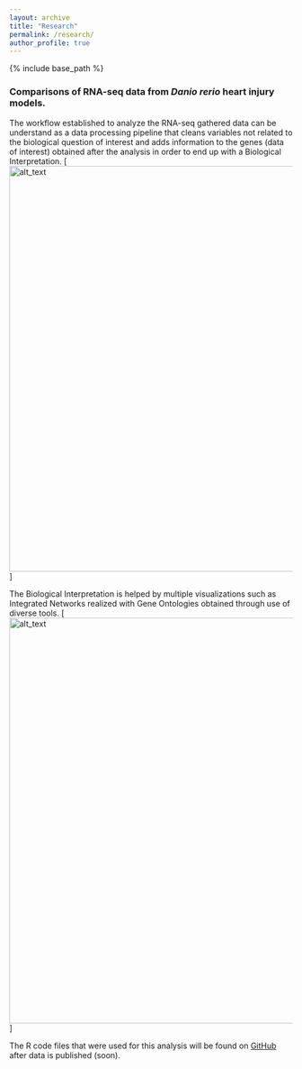 ```yaml
---
layout: archive
title: "Research"
permalink: /research/
author_profile: true
---
```


{% include base_path %}

### Comparisons of RNA-seq data from *Danio rerio* heart injury models.

The workflow established to analyze the RNA-seq gathered data can be understand as a data processing pipeline that cleans variables not related to the biological question of interest and adds information to the genes (data of interest) obtained after the analysis in order to end up with a Biological Interpretation.
[<img alt="alt_text" width="1080px" height="720px" src="images/Figure1_corrected_Shape_and_Index_v4.tif" />]

The Biological Interpretation is helped by multiple visualizations such as Integrated Networks realized with Gene Ontologies obtained through use of diverse tools.
[<img alt="alt_text" width="1080px" height="720px" src="images/Networks_4.5_3_Injuries.tif" />]

The R code files that were used for this analysis will be found on <a href="https://github.com/j">GitHub</a> after data is published (soon).
